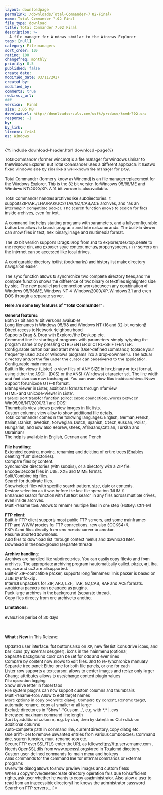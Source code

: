 ```yaml
---
layout: downloadpage
permalink: /downloads/Total-Commander-7,02-Final/
name: Total Commander 7.02 Final
file_type: download
title: Total Commander 7.02 Final
description: >-
  A file manager for Windows similar to the Windows Explorer
tags: [null]
category: File managers
sort_order: 100
rating: 100
changefreq: monthly
priority: 0.5
published: false
create_date: 
modified_date: 03/11/2017
created_by: 
modified_by: 
comments: true
redirect_url: 
### 
version:  Final
size: 2.05 MB
downloadurl: http://downloadconsult.com/soft/produse/tcmdr702.exe
response: -1
by: 
by_link: 
license: Trial 
os: Windows
---
```


{% include download-header.html download=page%}

<p style="fix-download-text !important">
<p><font size="2">TotalCommander (former Wincmd) is a file manager for Windows similar to theWindows Explorer. But Total Commander uses a different approach: it hastwo fixed windows side by side like a well-known file manager for DOS.<br />
<br />
Total Commander (formerly know as Wincmd) is an file managerreplacement for the Windows Explorer. This is the 32 bit version forWindows 95/98/ME and Windows NT/2000/XP. A 16 bit version is alsoavailable.<br />
<br />
Total Commander handles archives like subdirectories. It supportsZIP/ARJ/LHA/RAR/UC2/TAR/GZ/CAB/ACE archives, and has an internalZIP-compatible packer. The search function allows to search for files<br />
inside archives, even for text. <br />
<br />
A command line helps starting programs with parameters, and a fullyconfigurable button bar allows to launch programs and internalcommands. The built-in viewer can show files in text, hex, binary,image and multimedia format.<br />
<br />
The 32 bit version supports Drag&amp;.Drop from and to explorer/desktop,delete to the recycle bin, and Explorer style context menus/propertysheets. FTP servers on the Internet can be accessed like local drives.<br />
<br />
A configurable directory hotlist (bookmarks) and history list make directory navigation easier.<br />
<br />
The sync function allows to synchronize two complete directory trees,and the compare function shows the difference of two binary or textfiles highlighted side by side. The new parallel port connection worksbetween any combination of Windows 95/98/ME, Windows NT 4, Windows2000/XP, Windows 3.1 and even DOS through a separate server.<br />
<br />
<span><strong>Here are some key features of "Total Commander":</strong></span><br />
<br />
<strong>General </strong><strong>features</strong>:<br />
Both 32 bit and 16 bit versions available!<br />
Long filenames in Windows 95/98 and Windows NT (16 and 32-bit version)!<br />
Direct access to Network Neighbourhood<br />
Supports Drag &amp;. Drop with Explorer/the Desktop etc.<br />
Command line for starting of programs with parameters, simply bytyping the program name or by pressing CTRL+ENTER or CTRL+SHIFT+ENTER. <br />
Configurable button bar and Start menu (User-defined commands) toplace your frequently used DOS or Windows programs into a drop-downmenu. The actual directory and/or the file under the cursor can bedelivered to the application. <br />
Configurable main menu. <br />
Built in file viewer (Lister) to view files of ANY SIZE in hex,binary or text format, using either the ASCII- (DOS) or the ANSI-(Windows) character set. The line width and font size can now bechanged. You can even view files inside archives! New: Support forUnicode UTF-8 format.<br />
Bitmap viewer in Lister, additional formats through Irfanview<br />
HTML- and Unicode-Viewer in Lister. <br />
Parallel port transfer function (direct cable connection), works between Win95/98/NT/2000/3.1 and DOS!<br />
Thumnbails view shows preview images in file lists. <br />
Custom columns view allow to show additional file details.<br />
Total Commander comes in the following languages: English, German,French, Italian, Danish, Swedish, Norwegian, Dutch, Spanish, Czech,Russian, Polish, Hungarian, and now also Hebrew, Greek, Afrikaans,Catalan, Turkish and Ukrainian! <br />
The help is available in English, German and French<br />
<br />
<strong>File handling</strong>:<br />
Extended copying, moving, renaming and deleting of entire trees (Enables deleting "full" directories). <br />
Compare files by content.<br />
Synchronize directories (with subdirs), or a directory with a ZIP file.<br />
Encode/Decode files in UUE, XXE and MIME format.<br />
Split/Combine big files.<br />
Search for duplicate files.<br />
Show/select files with specific search pattern, size, date or contents.<br />
Restore selection as it was before the last file operation (NUM /).<br />
Enhanced search function with full text search in any files across multiple drives, even inside archives.<br />
Multi-rename tool: Allows to rename multiple files in one step (Hotkey: Ctrl+M)<br />
<br />
<strong>FTP client</strong>:<br />
Built-in FTP client supports most public FTP servers, and some mainframes<br />
FTP and WWW proxies for FTP connections. new also SOCKS4+5.<br />
FXP: Send files directly from one remote server to another.<br />
Resume aborted downloads.<br />
Add files to download list (through context menu) and download later.<br />
Download in the background (separate thread)<br />
<br />
<strong>Archive handling</strong>:<br />
Archives are handled like subdirectories. You can easily copy filesto and from archives. The appropriate archiving program isautomatically called. pkzip, arj, lha, rar, ace and uc2 are allsupported. <br />
Built-in ZIP-compatible packer, supports long filenames! This packer is based on ZLIB by Info-Zip .<br />
Internal unpackers for ZIP, ARJ, LZH, TAR, GZ,CAB, RAR and ACE formats. <br />
Additional packers can be added as plugins.<br />
Pack large archives in the background (separate thread).<br />
Copy files directly from one archive to another.<br />
<br />
<span><strong>Limitations:</strong></span><br />
<br />
evaluation period of 30 days </font></p>
<div class="celltext_big"><br />
<br />
<font size="2"><strong>What s New</strong> in This Release:<br />
<br />
Updated user interface: flat buttons also on XP, new file list icons,drive icons, and bar icons (by external designer), icons in the mainmenu (optional) <br />
Separate background color can be set for odd and even lines <br />
Compare by content now allows to edit files, and to re-synchronize manually <br />
Separate tree panel: Either one for both file panels, or one for each <br />
Lister now supports a text cursor, allows to center images and resize only larger <br />
Change attributes allows to use/change content plugin values <br />
File operation logging <br />
Show drive letter in folder tabs <br />
File system plugins can now support custom columns and thumbnails <br />
Multi-rename-tool: Allow to edit target names <br />
More options in copy overwrite dialog: Compare by content, Rename target, automatic rename, copy all smaller or all larger <br />
Exclude directories in "Show"-"Custom...", e.g. with *.* | .cvs <br />
Increased maximum command line length <br />
Sort by additional columns, e.g. by size, then by date/time: Ctrl+click on additional columns <br />
Auto-complete path in command line, current directory, copy dialog etc. <br />
Use Shift+Del to remove unwanted entries from various comboboxes: Command line, search function, multi-rename-tool etc. <br />
Secure FTP over SSL/TLS, enter the URL as follows:ftps://ftp.servername.com . Needs OpenSSL dlls from www.openssl.orgstored in Totalcmd directory. <br />
Custom user-defined commands for main menu and hotkeys <br />
Alias commands for the command line for internal commands or external programs <br />
Overwrite dialog allows to show preview images and custom fields <br />
When a copy/move/delete/create directory operation fails due toinsufficient rights, ask user whether he wants to copy asadministrator. Also allow a user to read from an inaccessible directoryif he knows the administrator password. <br />
Search on FTP servers... [ &lt;</font></div></p>

